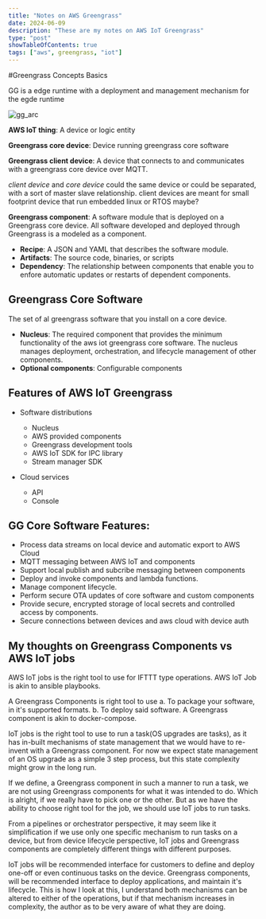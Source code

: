 ```yaml
---
title: "Notes on AWS Greengrass"
date: 2024-06-09
description: "These are my notes on AWS IoT Greengrass"
type: "post"
showTableOfContents: true
tags: ["aws", greengrass, "iot"]
---
```


#Greengrass Concepts Basics

GG is a edge runtime with a deployment and management mechanism for the egde runtime

![gg_arc](/gg_post.png)

**AWS IoT thing**: A device or logic entity

**Greengrass core device**: Device running greengrass core software

**Greengrass client device**: A device that connects to and communicates with a greengrass core device over MQTT.

*client device* and *core device* could the same device or could be separated, with a sort of master slave relationship. client devices are meant for small footprint device that run embedded linux or RTOS maybe?

**Greengrass component**: A software module that is deployed on a Greengrass core device. All software developed and deployed through Greengrass is a modeled as a component. 
- **Recipe**: A JSON  and YAML that describes the software module.
- **Artifacts**: The source code, binaries, or scripts
- **Dependency**: The relationship between components that enable you to enfore automatic updates or restarts of dependent components. 

## Greengrass Core Software 
The set of al greengrass software that you install on a core device. 
- **Nucleus**: The required component that provides the minimum functionality of the aws iot greengrass core software. The nucleus manages deployment, orchestration, and lifecycle management of other components. 
- **Optional components**: Configurable components

## Features of AWS IoT Greengrass

- Software distributions
	- Nucleus
	- AWS provided components
	- Greengrass development tools
	- AWS IoT SDK for IPC library
	- Stream manager SDK 
	
-  Cloud services
	- API
	- Console

## GG Core Software Features:
- Process data streams on local device and automatic export to AWS Cloud
- MQTT messaging between AWS IoT and components
- Support local publish and subcribe messaging between components
- Deploy and invoke components and lambda functions.
- Manage component lifecycle.
- Perform secure OTA updates of core software and custom components
- Provide secure, encrypted storage of local secrets and controlled access by components.
- Secure connections between devices and aws cloud with device auth

## My thoughts on Greengrass Components vs AWS IoT jobs

AWS IoT jobs is the right tool to use for IFTTT type operations. 
AWS IoT Job is akin to ansible playbooks.

A Greengrass Components is right tool to use
	a. To package your software, in it's supported formats.
	b. To deploy said software.
A Greengrass component is akin to docker-compose.

IoT jobs is the right tool to use to run a task(OS upgrades are tasks), as it has in-built mechanisms of state management that we would have to re-invent with a  Greengrass component. For now we expect state management of an OS upgrade as a simple 3 step process, but this state complexity might grow in the long run.

If we define, a Greengrass component in such a manner to run a task, we are not using Greengrass components for what it was intended to do. Which is alright, if we really have to pick one or the other. But as we have the ability to choose right tool for the job, we should use IoT jobs to run tasks.

From a pipelines or orchestrator perspective, it may seem like it simplification if we use only one specific mechanism to run tasks on a device, but from device lifecycle perspective, IoT jobs and Greengrass components are completely different things with different purposes.

IoT jobs will be recommended interface for customers to define and deploy one-off or even continuous tasks on the device. Greengrass components, will be recommended interface to deploy applications, and maintain it's lifecycle. This is how I look at this, I understand both mechanisms can be altered to either of the operations, but if that mechanism increases in complexity, the author as to be very aware of what they are doing.






